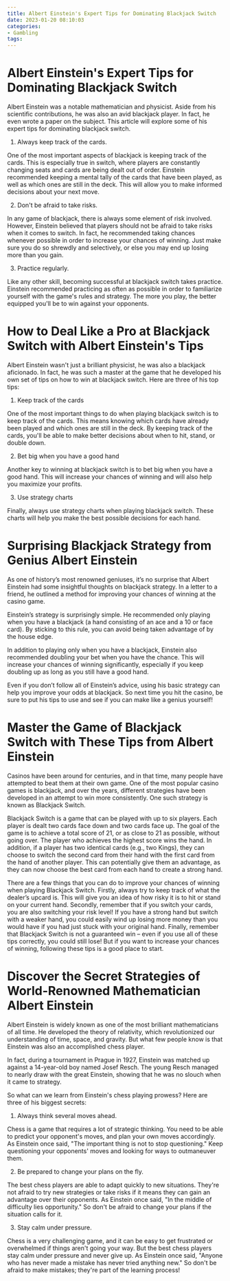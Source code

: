 ```yaml
---
title: Albert Einstein's Expert Tips for Dominating Blackjack Switch
date: 2023-01-20 08:10:03
categories:
- Gambling
tags:
---
```



#  Albert Einstein's Expert Tips for Dominating Blackjack Switch

Albert Einstein was a notable mathematician and physicist. Aside from his scientific contributions, he was also an avid blackjack player. In fact, he even wrote a paper on the subject. This article will explore some of his expert tips for dominating blackjack switch.

1. Always keep track of the cards.

One of the most important aspects of blackjack is keeping track of the cards. This is especially true in switch, where players are constantly changing seats and cards are being dealt out of order. Einstein recommended keeping a mental tally of the cards that have been played, as well as which ones are still in the deck. This will allow you to make informed decisions about your next move.

2. Don't be afraid to take risks.

In any game of blackjack, there is always some element of risk involved. However, Einstein believed that players should not be afraid to take risks when it comes to switch. In fact, he recommended taking chances whenever possible in order to increase your chances of winning. Just make sure you do so shrewdly and selectively, or else you may end up losing more than you gain.

3. Practice regularly.

Like any other skill, becoming successful at blackjack switch takes practice. Einstein recommended practicing as often as possible in order to familiarize yourself with the game's rules and strategy. The more you play, the better equipped you'll be to win against your opponents.

#  How to Deal Like a Pro at Blackjack Switch with Albert Einstein's Tips

Albert Einstein wasn't just a brilliant physicist, he was also a blackjack aficionado. In fact, he was such a master at the game that he developed his own set of tips on how to win at blackjack switch. Here are three of his top tips:

1. Keep track of the cards

One of the most important things to do when playing blackjack switch is to keep track of the cards. This means knowing which cards have already been played and which ones are still in the deck. By keeping track of the cards, you'll be able to make better decisions about when to hit, stand, or double down.

2. Bet big when you have a good hand

Another key to winning at blackjack switch is to bet big when you have a good hand. This will increase your chances of winning and will also help you maximize your profits.

3. Use strategy charts

Finally, always use strategy charts when playing blackjack switch. These charts will help you make the best possible decisions for each hand.

#  Surprising Blackjack Strategy from Genius Albert Einstein

As one of history’s most renowned geniuses, it’s no surprise that Albert Einstein had some insightful thoughts on blackjack strategy. In a letter to a friend, he outlined a method for improving your chances of winning at the casino game.

Einstein’s strategy is surprisingly simple. He recommended only playing when you have a blackjack (a hand consisting of an ace and a 10 or face card). By sticking to this rule, you can avoid being taken advantage of by the house edge.

In addition to playing only when you have a blackjack, Einstein also recommended doubling your bet when you have the chance. This will increase your chances of winning significantly, especially if you keep doubling up as long as you still have a good hand.

Even if you don’t follow all of Einstein’s advice, using his basic strategy can help you improve your odds at blackjack. So next time you hit the casino, be sure to put his tips to use and see if you can make like a genius yourself!

#  Master the Game of Blackjack Switch with These Tips from Albert Einstein

Casinos have been around for centuries, and in that time, many people have attempted to beat them at their own game. One of the most popular casino games is blackjack, and over the years, different strategies have been developed in an attempt to win more consistently. One such strategy is known as Blackjack Switch.

Blackjack Switch is a game that can be played with up to six players. Each player is dealt two cards face down and two cards face up. The goal of the game is to achieve a total score of 21, or as close to 21 as possible, without going over. The player who achieves the highest score wins the hand. In addition, if a player has two identical cards (e.g., two Kings), they can choose to switch the second card from their hand with the first card from the hand of another player. This can potentially give them an advantage, as they can now choose the best card from each hand to create a strong hand.

There are a few things that you can do to improve your chances of winning when playing Blackjack Switch. Firstly, always try to keep track of what the dealer’s upcard is. This will give you an idea of how risky it is to hit or stand on your current hand. Secondly, remember that if you switch your cards, you are also switching your risk level! If you have a strong hand but switch with a weaker hand, you could easily wind up losing more money than you would have if you had just stuck with your original hand. Finally, remember that Blackjack Switch is not a guaranteed win – even if you use all of these tips correctly, you could still lose! But if you want to increase your chances of winning, following these tips is a good place to start.

#  Discover the Secret Strategies of World-Renowned Mathematician Albert Einstein

Albert Einstein is widely known as one of the most brilliant mathematicians of all time. He developed the theory of relativity, which revolutionized our understanding of time, space, and gravity. But what few people know is that Einstein was also an accomplished chess player.

In fact, during a tournament in Prague in 1927, Einstein was matched up against a 14-year-old boy named Josef Resch. The young Resch managed to nearly draw with the great Einstein, showing that he was no slouch when it came to strategy.

So what can we learn from Einstein's chess playing prowess? Here are three of his biggest secrets:

1) Always think several moves ahead.

Chess is a game that requires a lot of strategic thinking. You need to be able to predict your opponent's moves, and plan your own moves accordingly. As Einstein once said, "The important thing is not to stop questioning." Keep questioning your opponents' moves and looking for ways to outmaneuver them.

2) Be prepared to change your plans on the fly.

The best chess players are able to adapt quickly to new situations. They're not afraid to try new strategies or take risks if it means they can gain an advantage over their opponents. As Einstein once said, "In the middle of difficulty lies opportunity." So don't be afraid to change your plans if the situation calls for it.

3) Stay calm under pressure.

Chess is a very challenging game, and it can be easy to get frustrated or overwhelmed if things aren't going your way. But the best chess players stay calm under pressure and never give up. As Einstein once said, "Anyone who has never made a mistake has never tried anything new." So don't be afraid to make mistakes; they're part of the learning process!